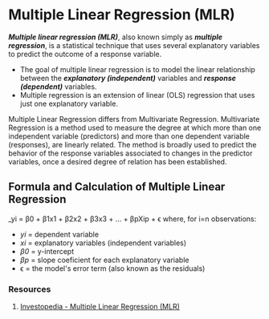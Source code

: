 # Multiple Linear Regression (MLR)

_**Multiple linear regression (MLR)**_, also known simply as _**multiple regression**_, is a statistical technique that uses several explanatory variables to predict the outcome of a response variable.
- The goal of multiple linear regression is to model the linear relationship between the _**explanatory (independent)**_ variables and _**response (dependent)**_ variables. 
- Multiple regression is an extension of linear (OLS) regression that uses just one explanatory variable.


Multiple Linear Regression differs from Multivariate Regression. Multivariate Regression is a method used to measure the degree at which more than one independent variable (predictors) and more than one dependent variable (responses), are linearly related. The method is broadly used to predict the behavior of the response variables associated to changes in the predictor variables, once a desired degree of relation has been established.

## Formula and Calculation of Multiple Linear Regression
_yi = β0 + β1x1 + β2x2 + β3x3 + ... + βpXip + ϵ
where, for i=n observations:
- _yi_ = dependent variable
- _xi_ = explanatory variables (independent variables)
- _β0_ = y-intercept
- _βp_ = slope coeficient for each explanatory variable
- ϵ = the model's error term (also known as the residuals)


### Resources
1. [Investopedia - Multiple Linear Regression (MLR)](https://www.investopedia.com/terms/m/mlr.asp)
